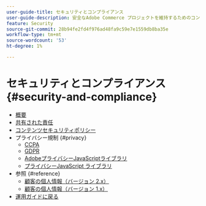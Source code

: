 ```yaml
---
user-guide-title: セキュリティとコンプライアンス
user-guide-description: 安全なAdobe Commerce プロジェクトを維持するためのコンプライアンスとマーチャントの責任について説明します。
feature: Security
source-git-commit: 28b94fe2fd4f976ad48fa9c59e7e1559db8ba35e
workflow-type: tm+mt
source-wordcount: '53'
ht-degree: 1%

---
```



# セキュリティとコンプライアンス {#security-and-compliance}

- [概要](overview.md)
- [共有された責任](shared-responsibility.md)
- [コンテンツセキュリティポリシー](content-security-policy.md)
- プライバシー規制 {#privacy}
   - [CCPA](privacy/ccpa.md)
   - [GDPR](privacy/gdpr.md)
   - [AdobeプライバシーJavaScriptライブラリ](privacy/adobe-javascript-library.md)
   - [プライバシーJavaScript ライブラリ](privacy/javascript-library.md)
- 参照 {#reference}
   - [顧客の個人情報（バージョン 2.x）](privacy/data-m2.md)
   - [顧客の個人情報（バージョン 1.x）](privacy/data-m1.md)
- [ 運用ガイドに戻る ](https://experienceleague.adobe.com/docs/commerce-operations/operational-guides/home.html?lang=ja)

